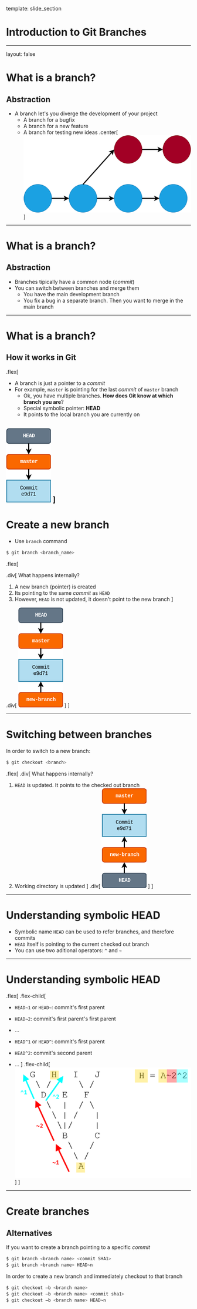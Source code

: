 template: slide_section

# Introduction to Git Branches

---

layout: false

# What is a branch?
## Abstraction

- A branch let's you diverge the development of your project
	- A branch for a bugfix
	- A branch for a new feature
	- A branch for testing new ideas
.center[![branches](/assets/branch-1.png)]
---

# What is a branch?
## Abstraction

- Branches tipically have a common node (*commit*)
- You can switch between branches and merge them
	- You have the main development branch
	- You fix a bug in a separate branch. Then you want to merge in the main branch

---

# What is a branch?
## How it works in Git

.flex[
- A branch is just a pointer to a *commit*
- For example, `master` is pointing for the last *commit* of `master` branch
	- Ok, you have multiple branches. **How does Git know at which branch you are**?
	- Special symbolic pointer: **HEAD**
	- It points to the local branch you are currently on

![branch illustration](/assets/branch-2.png)
]
---

# Create a new branch

- Use `branch` command

```bash
$ git branch <branch_name>
```

.flex[

.div[
What happens internally?

1. A new branch (pointer) is created
2. Its pointing to the same *commit* as `HEAD`
3. However, `HEAD` is not updated, it doesn't point to the new branch
]

.div[
![branch illustration](/assets/branch-3.png)
]
]

---

# Switching between branches

In order to switch to a new branch:

```bash
$ git checkout <branch>
```
.flex[
.div[
What happens internally?

1. `HEAD` is updated. It points to the checked out branch
2. Working directory is updated
]
.div[
![branch checkout](/assets/branch-4.png)
]
]

---

# Understanding symbolic HEAD

- Symbolic name `HEAD` can be used to refer branches, and therefore commits
- `HEAD` itself is pointing to the current checked out branch
- You can use two aditional operators: `^` and `~`

---

# Understanding symbolic HEAD

.flex[
.flex-child[
- `HEAD~1` or `HEAD~`: commit's first parent
- `HEAD~2`: commit's first parent's first parent
- ...


- `HEAD^1` or `HEAD^`: commit's first parent
- `HEAD^2`: commit's second parent
- ...
]
.flex-child[
![head operators](/assets/head-symbolic.png)
]
]

---

# Create branches 
## Alternatives

If you want to create a branch pointing to a specific *commit*

```bash
$ git branch <branch name> <commit SHA1>
$ git branch <branch name> HEAD~n
```

In order to create a new branch and immediately checkout to that branch

```bash
$ git checkout –b <branch name>
$ git checkout –b <branch name> <commit sha1>
$ git checkout –b <branch name> HEAD~n
```
